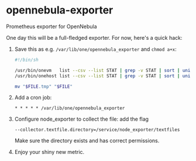 opennebula-exporter
===================

Prometheus exporter for OpenNebula

One day this will be a full-fledged exporter. For now, here's a quick hack:

1. Save this as e.g. `/var/lib/one/opennebula_exporter`  and `chmod a+x`:
   ```sh
   #!/bin/sh
   
   /usr/bin/onevm   list --csv --list STAT | grep -v STAT | sort | uniq -c | awk '{ print "opennebula_vm_count{state=\"" $2 "\"} " $1 }' > "$FILE.tmp"
   /usr/bin/onehost list --csv --list STAT | grep -v STAT | sort | uniq -c | awk '{ print "opennebula_host_count{state=\"" $2 "\"} " $1 }' >> "$FILE.tmp"

   mv "$FILE.tmp" "$FILE"

   ```

2. Add a cron job:
   ```
   * * * * * /var/lib/one/opennebula_exporter
   ```

3. Configure node_exporter to collect the file: add the flag
   ```
   --collector.textfile.directory=/service/node_exporter/textfiles
   ```
   Make sure the directory exists and has correct permissions.

4. Enjoy your shiny new metric.
